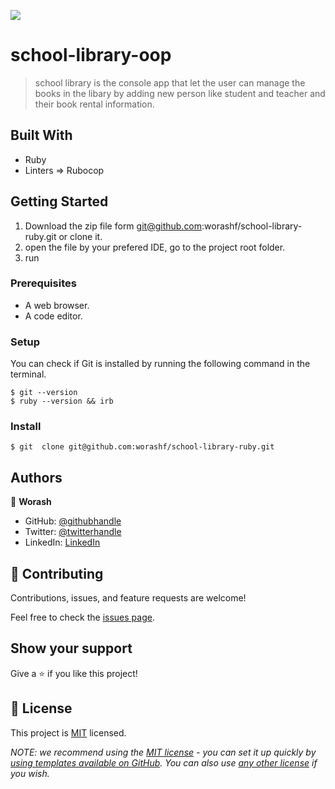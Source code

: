 ![](https://img.shields.io/badge/Microverse-blueviolet)

# school-library-oop

> school library is the console app that let the user can manage the books in the libary by adding new person like student and teacher and their book rental information.

## Built With

- Ruby
- Linters => Rubocop

## Getting Started

1.  Download the zip file form git@github.com:worashf/school-library-ruby.git or clone it.
2.  open the file by your prefered IDE, go to the project root folder.
3.  run

### Prerequisites

- A web browser.
- A code editor.

### Setup

You can check if Git is installed by running the following command in the terminal.

```
$ git --version
$ ruby --version && irb
```

### Install

```
$ git  clone git@github.com:worashf/school-library-ruby.git
```

## Authors

👤 **Worash**

- GitHub: [@githubhandle](https://github.com/worashf)
- Twitter: [@twitterhandle](https://twitter.com/WorashAboche)
- LinkedIn: [LinkedIn](https://www.linkedin.com/in/worash-abocherugn/)

## 🤝 Contributing

Contributions, issues, and feature requests are welcome!

Feel free to check the [issues page](../../issues/).

## Show your support

Give a ⭐️ if you like this project!

## 📝 License

This project is [MIT](./LICENSE) licensed.

_NOTE: we recommend using the [MIT license](https://choosealicense.com/licenses/mit/) - you can set it up quickly by [using templates available on GitHub](https://docs.github.com/en/communities/setting-up-your-project-for-healthy-contributions/adding-a-license-to-a-repository). You can also use [any other license](https://choosealicense.com/licenses/) if you wish._
